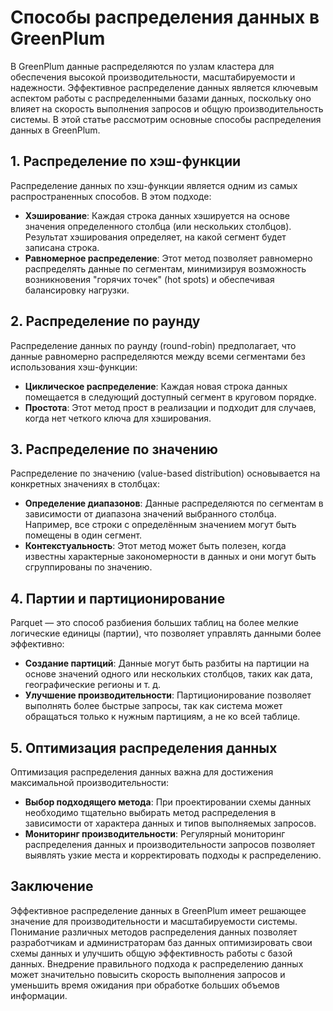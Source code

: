 # Способы распределения данных в GreenPlum

В GreenPlum данные распределяются по узлам кластера для обеспечения высокой производительности, масштабируемости и надежности. Эффективное распределение данных является ключевым аспектом работы с распределенными базами данных, поскольку оно влияет на скорость выполнения запросов и общую производительность системы. В этой статье рассмотрим основные способы распределения данных в GreenPlum.

## 1. **Распределение по хэш-функции**

Распределение данных по хэш-функции является одним из самых распространенных способов. В этом подходе:

- **Хэширование**: Каждая строка данных хэшируется на основе значения определенного столбца (или нескольких столбцов). Результат хэширования определяет, на какой сегмент будет записана строка.
- **Равномерное распределение**: Этот метод позволяет равномерно распределять данные по сегментам, минимизируя возможность возникновения "горячих точек" (hot spots) и обеспечивая балансировку нагрузки.

## 2. **Распределение по раунду**

Распределение данных по раунду (round-robin) предполагает, что данные равномерно распределяются между всеми сегментами без использования хэш-функции:

- **Циклическое распределение**: Каждая новая строка данных помещается в следующий доступный сегмент в круговом порядке.
- **Простота**: Этот метод прост в реализации и подходит для случаев, когда нет четкого ключа для хэширования.

## 3. **Распределение по значению**

Распределение по значению (value-based distribution) основывается на конкретных значениях в столбцах:

- **Определение диапазонов**: Данные распределяются по сегментам в зависимости от диапазона значений выбранного столбца. Например, все строки с определённым значением могут быть помещены в один сегмент.
- **Контекстуальность**: Этот метод может быть полезен, когда известны характерные закономерности в данных и они могут быть сгруппированы по значению.

## 4. **Партии и партиционирование**

Parquet — это способ разбиения больших таблиц на более мелкие логические единицы (партии), что позволяет управлять данными более эффективно:

- **Создание партиций**: Данные могут быть разбиты на партиции на основе значений одного или нескольких столбцов, таких как дата, географические регионы и т. д.
- **Улучшение производительности**: Партиционирование позволяет выполнять более быстрые запросы, так как система может обращаться только к нужным партициям, а не ко всей таблице.

## 5. **Оптимизация распределения данных**

Оптимизация распределения данных важна для достижения максимальной производительности:

- **Выбор подходящего метода**: При проектировании схемы данных необходимо тщательно выбирать метод распределения в зависимости от характера данных и типов выполняемых запросов.
- **Мониторинг производительности**: Регулярный мониторинг распределения данных и производительности запросов позволяет выявлять узкие места и корректировать подходы к распределению.

## Заключение

Эффективное распределение данных в GreenPlum имеет решающее значение для производительности и масштабируемости системы. Понимание различных методов распределения данных позволяет разработчикам и администраторам баз данных оптимизировать свои схемы данных и улучшить общую эффективность работы с базой данных. Внедрение правильного подхода к распределению данных может значительно повысить скорость выполнения запросов и уменьшить время ожидания при обработке больших объемов информации.
